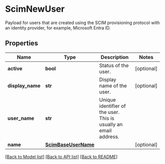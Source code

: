 # ScimNewUser

Payload for users that are created using the SCIM provisioning protocol with an identity provider, for example, Microsoft Entra ID.
## Properties
Name | Type | Description | Notes
------------ | ------------- | ------------- | -------------
**active** | **bool** | Status of the user. | [optional] 
**display_name** | **str** | Display name of the user. | [optional] 
**user_name** | **str** | Unique identifier of the user. This is usually an email address. | 
**name** | [**ScimBaseUserName**](ScimBaseUserName.md) |  | [optional] 

[[Back to Model list]](../README.md#documentation-for-models) [[Back to API list]](../README.md#documentation-for-api-endpoints) [[Back to README]](../README.md)


